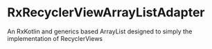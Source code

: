 # RxRecyclerViewArrayListAdapter
An RxKotlin and generics based ArrayList designed to simply the implementation of RecyclerViews
